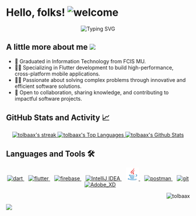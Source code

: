 <h1>Hello, folks! 
  <img src="https://raw.githubusercontent.com/verma-anushka/verma-anushka/master/gifs/wave.gif" width="30px" height="30" alt="welcome">
</h1>

<p align="center">
  <img src="https://readme-typing-svg.demolab.com?font=Fira+Code&weight=550&pause=1000&center=true&vCenter=true&multiline=true&repeat=false&width=1300&height=80&lines=I'm+Mohamed+Tolba%2C+Software+engineer+passionate+about+Mobile+Programming+and+writing+clean+code+and+building;well+architected+mobile+applications." alt="Typing SVG" />
</p>

<h2>A little more about me 
  <img src="https://i.pinimg.com/originals/3f/7e/4e/3f7e4eff7c96e9fe4b8b4b1ff3f7bdb5.gif" width="4.5%">
</h2>

<ul>
  <li>🔭 Graduated in Information Technology from FCIS MU.</li>
  <li>👨‍💻 Specializing in Flutter development to build high-performance, cross-platform mobile applications.</li>
  <li>💪🏼 Passionate about solving complex problems through innovative and efficient software solutions.</li>
  <li>💬 Open to collaboration, sharing knowledge, and contributing to impactful software projects.</li>
</ul>

<h2>GitHub Stats and Activity 📈</h2>

<p align="center">
  <a href="https://github.com/tolbaax/github-readme-streak-stats">
    <img title="🔥 Get streak stats for your profile at git.io/streak-stats" alt="tolbaax's streak" src="https://streak-stats.demolab.com?user=tolbaax&theme=github-dark-blue" height="192px" />
  </a>

  <a href="https://github.com/anuraghazra/github-readme-stats">
    <img alt="tolbaax's Top Languages" src="https://github-readme-stats.vercel.app/api/top-langs/?username=tolbaax&langs_count=8&layout=compact&theme=github_dark" height="192px" />
  </a>

  <a href="https://github.com/anuraghazra/github-readme-stats">
    <img alt="tolbaax's Github Stats" src="https://denvercoder1-github-readme-stats.vercel.app/api/?username=tolbaax&show_icons=true&include_all_commits=true&count_private=true&theme=github_dark" height="192px" />
  </a>
</p>

<h2>Languages and Tools 🛠</h2>

<p align="center">  
  <a href="https://dart.dev" target="_blank" rel="noreferrer">
    <img src="https://www.vectorlogo.zone/logos/dartlang/dartlang-icon.svg" alt="dart" width="35" height="35"/>
  </a>&nbsp;&nbsp;   
  
  <a href="https://flutter.dev" target="_blank" rel="noreferrer">
    <img src="https://www.vectorlogo.zone/logos/flutterio/flutterio-icon.svg" alt="flutter" width="35" height="35"/>
  </a>&nbsp;&nbsp; 
  
  <a href="https://firebase.google.com/" target="_blank" rel="noreferrer">
    <img src="https://www.vectorlogo.zone/logos/firebase/firebase-icon.svg" alt="firebase" width="35" height="35"/>
  </a>&nbsp;&nbsp; 
  
  <a href="https://www.jetbrains.com/idea/" target="_blank" rel="noreferrer">
    <img src="https://upload.wikimedia.org/wikipedia/commons/thumb/9/9c/IntelliJ_IDEA_Icon.svg/2048px-IntelliJ_IDEA_Icon.svg.png" alt="IntelliJ IDEA" width="35" height="35"/>
  </a>&nbsp;&nbsp; 
  
  <a href="https://www.java.com" target="_blank" rel="noreferrer">
    <img src="https://raw.githubusercontent.com/devicons/devicon/master/icons/java/java-original.svg" alt="java" width="35" height="35"/>
  </a>&nbsp;&nbsp; 
  
  <a href="https://postman.com" target="_blank" rel="noreferrer">
    <img src="https://www.vectorlogo.zone/logos/getpostman/getpostman-icon.svg" alt="postman" width="35" height="35"/>
  </a>&nbsp;&nbsp; 
  
  <a href="https://git-scm.com/" target="_blank" rel="noreferrer">
    <img src="https://www.vectorlogo.zone/logos/git-scm/git-scm-icon.svg" alt="git" width="35" height="35"/>
  </a>&nbsp;&nbsp; 
  
  <a href="https://www.adobe.com/mena_en/products/xd.html" target="_blank" rel="noreferrer">
    <img src="https://upload.wikimedia.org/wikipedia/commons/thumb/c/c2/Adobe_XD_CC_icon.svg/1200px-Adobe_XD_CC_icon.svg.png" alt="Adobe_XD" width="35" height="35"/>
  </a>
</p>

<p align="right">
  <img src="https://komarev.com/ghpvc/?username=tolbaax&label=Profile%20views&color=0e75b6&style=flat" alt="tolbaax" />
</p>

<!-- Footer -->
<p align="left">
  <img src="https://capsule-render.vercel.app/api?type=waving&color=gradient&height=100&section=footer"/>
</p>
